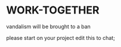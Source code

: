 # WORK-TOGETHER

vandalism will be brought to a ban

please start on your project edit this to chat;

